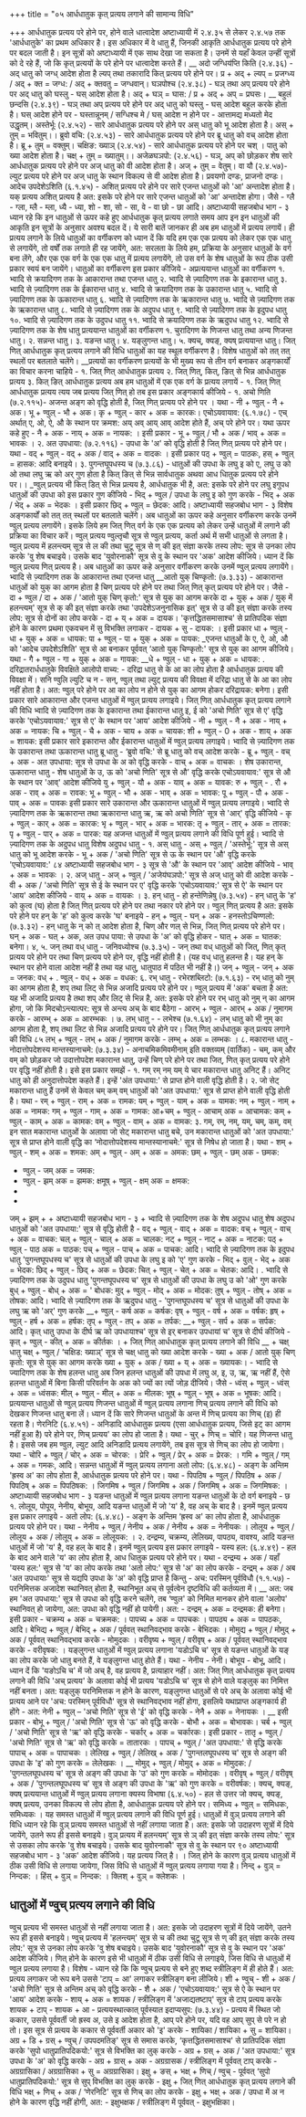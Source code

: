 +++
title = "०५ आर्धधातुक कृत् प्रत्यय लगाने की सामान्य विधि"

+++
आर्धधातुक प्रत्यय परे होने पर, होने वाले
धात्वादेश अष्टाध्यायी में २.४.३५ से लेकर २.४.५७ तक 'आर्धधातुके' का प्रथम अधिकार है। इस अधिकार में वे धातु हैं, जिनकी आकृति आर्धधातुक प्रत्यय परे होने पर बदल जाती है। इन सूत्रों को अष्टाध्यायी में एक साथ देखा जा सकता है। उनमें से यहाँ केवल उन्हीं सूत्रों को दे रहे हैं, जो कि कृत् प्रत्ययों के परे होने पर धात्वादेश करते हैं।
__ अदो जग्धिय॑प्ति किति (२.४.३६) - अद् धातु को जग्ध् आदेश होता है ल्यप् तथा तकारादि कित् प्रत्यय परे होने पर। प्र + अद् + ल्यप् = प्रजग्ध्य / अद् + क्त = जग्ध: / अद् + क्तवतु = जग्धवान्।
घञपोश्च (२.४.३८) - घञ् तथा अप् प्रत्यय परे होने पर अद् धातु को घस्लु - घस् आदेश होता है। अद् + घञ् = घास: / प्र + अद् + अप् = प्रघसः।
__ बहुलं छन्दसि (२.४.३९) - घञ् तथा अप् प्रत्यय परे होने पर अद् धातु को घस्लु - घस् आदेश बहुल करके होता है। घस् आदेश होने पर - घस्तान्नूनम् / सग्धिश्च मे / घस् आदेश न होने पर - आत्तामद्य मध्यतो मेद उद्धृतम्।
अस्तेर्भूः (२.४.५२) - सारे आर्धधातुक प्रत्यय परे होने पर अस् धातु को भू आदेश होता है। अस् + तुम् = भवितुम्।।
ब्रुवो वचि: (२.४.५३) - सारे आर्धधातुक प्रत्यय परे होने पर ब्रू धातु को वच् आदेश होता है। ब्रू + तुम् = वक्तुम्।
चक्षिङ: ख्याञ् (२.४.५४) - सारे आर्धधातुक प्रत्यय परे होने पर चश् । पातु को ख्या आदेश होता है। चक्ष् + तुम् = ख्यातुम्।।
अजेळघञपो: (२.४.५६) - घञ्, अप् को छोड़कर शेष सारे आर्धधातुक प्रत्यय परे होने पर अज् धातु को वी आदेश होता है। अज् + तुम् = वेतुम्।
वा यौ (२.४.५७)- ल्युट प्रत्यय परे होने पर अज् धातु के स्थान विकल्प से वी आदेश होता है। प्रवयणो दण्डः, प्राजनो दण्डः।
आदेच उपदेशेऽशिति (६.१.४५) - अशित् प्रत्यय परे होने पर सारे एजन्त धातुओं को 'आ' अन्तादेश होता है। यक् प्रत्यय अशित् प्रत्यय है अत: इसके परे होने पर सारे एजन्त धातुओं को 'आ' अन्तादेश होगा। जैसे - ग्लै - ग्ला, म्लै - म्ला, ध्यै - ध्या, शो - शा, सो - सा, वे - वा छो - छा आदि।
अष्टाध्यायी सहजबोध भाग - ३
ध्यान रहे कि इन धातुओं से ऊपर कहे हुए आर्धधातुक कृत् प्रत्यय लगाते समय आप इन इन धातुओं की आकृति इन सूत्रों के अनुसार अवश्य बदल दें।
ये सारी बातें जानकर ही अब हम धातुओं में प्रत्यय लगायें।
ही प्रत्यय लगाने के लिये धातुओं का वर्गीकरण को ध्यान दें कि यदि हम एक एक प्रत्यय को लेकर एक एक धातु से लगायेंगे, तो वर्षों तक लगाते ही रह जायेंगे, अत: सरलता के लिये हम, प्रक्रिया के अनुसार धातुओं के वर्ग बना लेंगे, और एक एक वर्ग के एक एक धातु में प्रत्यय लगायेंगे, तो उस वर्ग के शेष धातुओं के रूप ठीक उसी प्रकार स्वयं बन जायेंगे।
धातुओं का वर्गीकरण इस प्रकार कीजिये -
अप्रत्ययान्त धातुओं का वर्गीकरण १. भ्वादि से क्रयादिगण तक के आकारान्त तथा एजन्त धातु
२. भ्वादि से ज़्यादिगण तक के इकारान्त धातु ३. भ्वादि से ज़्यादिगण तक के ईकारान्त धातु ४. भ्वादि से क्रयादिगण तक के उकारान्त धातु ५. भ्वादि से ज़्यादिगण तक के ऊकारान्त धातु ६. भ्वादि से ज़्यादिगण तक के ऋकारान्त धातु ७. भ्वादि से ज़्यादिगण तक के ऋकारान्त धातु ८. भ्वादि से ज़्यादिगण तक के अदुपध धातु ९. भ्वादि से ज़्यादिगण तक के इदुपध धातु १०. भ्वादि से ज़्यादिगण तक के उदुपध धातु ११. भ्वादि से क्रयादिगण तक के ऋदुपध धातु १२. भ्वादि से ज़्यादिगण तक के शेष धातु
प्रत्ययान्त धातुओं का वर्गीकरण १. चुरादिगण के णिजन्त धातु तथा अन्य णिजन्त धातु। २. सन्नन्त धातु। ३. यङन्त धातु। ४. यङ्लुगन्त धातु। ५. क्यच्, क्यङ्, क्यष् प्रत्ययान्त धातु।
जित् णित् आर्धधातुक कृत् प्रत्यय लगाने की विधि
धातुओं का यह स्थूल वर्गीकरण है। विशेष धातुओं को तत् तत् स्थलों पर बतलाते चलेंगे।
__प्रत्ययों का वर्गीकरण प्रत्ययों के भी मुख्य रूप से तीन वर्ग बनाकर अङ्गकार्यों का विचार करना चाहिये - १. जित् णित् आर्धधातुक प्रत्यय
२. जित् णित्, कित्, ङित् से भिन्न आर्धधातुक प्रत्यय ३. कित् ङित् आर्धधातुक प्रत्यय अब हम धातुओं में एक एक वर्ग के प्रत्यय लगायें -
१. जित् णित् आर्धधातुक प्रत्यय
त्यय जब प्रत्यय जित् णित् हो तब इस प्रकार
अङ्गकार्य कीजिये - १. अचो णिति (७.२.११५)- अजन्त अङ्ग को वृद्धि होती है, जित् णित् प्रत्यय परे होने पर । यथा - नी + ण्वुल् - नै + अक। भू + ण्वुल् - भौ + अक। कृ + ण्वुल् - कार + अक = कारकः।
एचोऽयवायाव: (६.१.७८) - एच् अर्थात् ए, ओ, ऐ, औ के स्थान पर क्रमश: अय् अव् आय् आव् आदेश होते हैं, अच् परे होने पर। यथा ऊपर कहे हुए -
नै + अक - नाय् + अक = नायक: । इसी प्रकार - भू + ण्वुल् / भौ + अक / भाव् + अक = भावकः ।
२. अत उपधाया: (७.२.११६) - उपधा के 'अ' को वृद्धि होती है जित् णित् प्रत्यय परे होने पर। यथा - वद् + ण्वुल् - वद् + अक / वाद् + अक = वादकः । इसी प्रकार पठ् + ण्वुल् = पाठकः, हस् + ण्वुल् = हासक: आदि बनाइये।
३. पुगन्तघूपधस्य च (७.३.८६) - धातुओं की उपधा के लघु इ को ए, लघु उ को ओ तथा लघु ऋ को अर् गुण होता है कित् ङित् से भिन्न सार्वधातुक अथवा आध धिातुक प्रत्यय परे होने पर।।
_ण्वुल् प्रत्यय भी कित् डित् से भिन्न प्रत्यय है, आर्धधातुक भी है, अत: इसके परे होने पर लघु इगुपध धातुओं की उपधा को इस प्रकार गुण कीजिये -
भिद् + ण्वुल / उपधा के लघु इ को गुण करके - भिद् + अक / भेद् + अक = भेदकः । इसी प्रकार छिद् + ण्वुल् = छेदक: आदि।
अष्टाध्यायी सहजबोध भाग - ३
विशेष अङ्गकार्यों को तत् तत् स्थलों पर बतलाते चलेंगे।
अब धातुओं का ऊपर कहे अनुसार वर्गीकरण करके उनमें ण्वुल् प्रत्यय लगायेंगे। इसके लिये हम जित् णित् वर्ग के एक एक प्रत्यय को लेकर उन्हें धातुओं में लगाने की प्रक्रिया का विचार करें।
ण्वुल् प्रत्यय ण्वुल्तृचौ सूत्र से ण्वुल् प्रत्यय, कर्ता अर्थ में सभी धातुओं से लगता है।
ण्वुल् प्रत्यय में हलन्त्यम् सूत्र से ल की तथा चुटू सूत्र से ण् की इत् संज्ञा करके तस्य लोप: सूत्र से उनका लोप करके 'वु शेष बचाइये। उसके बाद 'युवोरनाकौ' सूत्र से वु के स्थान पर 'अक' आदेश कीजिये। ध्यान दें कि ण्वुल् प्रत्यय णित् प्रत्यय है। अब धातुओं का ऊपर कहे अनुसार वर्गीकरण करके उनमें ण्वुल् प्रत्यय लगायेंगे।
भ्वादि से ज़्यादिगण तक के आकारान्त तथा एजन्त धातु __आतो युक् चिण्कृतो: (७.३.३३) - आकारान्त धातुओं को युक् का आगम होता है चिण् प्रत्यय परे होने पर तथा जित् णित् कृत् प्रत्यय परे होने पर। जैसे - दा + ण्वुल / दा + अक / 'आतो युक् चिण् कृतो:' सूत्र से युक् का आगम करके दा + युक् + अक / युक् में हलन्त्यम्' सूत्र से क् की इत् संज्ञा करके तथा 'उपदेशेऽजनुनासिक इत्' सूत्र से उ की इत् संज्ञा करके तस्य लोप: सूत्र से दोनों का लोप करके - दा + य् + अक = दायक। 'कृत्तद्धितसमासाश्च' से प्रातिपदिक संज्ञा होने के कारण प्रथमा एकवचन में सु विभक्ति लगाकर - दायक + सु - दायक: । इसी प्रकार
धा + ण्वुल् - धा + युक् + अक = धायक: पा + ण्वुल् - पा + युक् + अक = पायक:
_एजन्त धातुओं के ए, ऐ, ओ, औ को 'आदेच उपदेशेऽशिति' सूत्र से आ बनाकर पूर्ववत् ‘आतो युक् चिण्कृतो:' सूत्र से युक् का आगम कीजिये। यथा -
गै + ण्वुल - गा + युक् + अक = गायक: __धे + ण्वुल् - धा + युक् + अक = धायक:
. दरिद्रातरार्धधातुके विवक्षिते आलोपो वाच्य: - दरिद्रा धातु से के आ का लोप होता है आर्धधातुक प्रत्यय की विवक्षा में। सनि ण्वुलि ल्युटि च न - सन्, ण्वुल् तथा ल्युट् प्रत्यय की विवक्षा में दरिद्रा धातु से के आ का लोप नहीं होता है। अत: ण्वुल् परे होने पर आ का लोप न होने से युक् का आगम होकर दरिद्रायक: बनेगा।
इसी प्रकार सारे आकारान्त और एजन्त धातुओं में ण्वुल् प्रत्यय लगाइये।
जित् णित् आर्धधातुक कृत् प्रत्यय लगाने की विधि
भ्वादि से ज़्यादिगण तक के इकारान्त तथा ईकारान्त धातु
इ, ई को 'अचो णिति' सूत्र से ए' वृद्धि करके 'एचोऽयवायाव:' सूत्र से ए' के स्थान पर 'आय' आदेश कीजिये -
नी + ण्वुल् - नै + अक - नाय् + अक = नायक: चि + ण्वुल् - चै + अक - चाय + अक = चायक: शी + ण्वुल् - 0 + अक - शाय् + अक = शायक:
इसी प्रकार सारे इकारान्त और ईकारान्त धातुओं में ण्वुल् प्रत्यय लगाइये। भ्वादि से ज़्यादिगण तक के उकारान्त तथा ऊकारान्त धातु
ब्रू धातु - ‘ब्रुवो वचि:' से ब्रू धातु को वच् आदेश करके - ब्रू + ण्वुल् - वच् + अक - अत उपधाया: सूत्र से उपधा के अ को वृद्धि करके - वाच् + अक = वाचकः ।
शेष उकारान्त, ऊकारान्त धातु - शेष धातुओं के उ, ऊ को 'अचो णिति' सूत्र से औ' वृद्धि करके एचोऽयवायाव:' सूत्र से औ के स्थान पर 'आव्' आदेश कीजिये
यु + ण्वुल् - यौ + अक - याव् + अक = यावक: रु + ण्वुल् - . रौ + अक - राव् + अक = रावक: भू + ण्वुल् - भौ + अक - भाव् + अक = भावक: पू + ण्वुल् - पौ + अक - पाव् + अक = पावकः
इसी प्रकार सारे उकारान्त और ऊकारान्त धातुओं में ण्वुल् प्रत्यय लगाइये। भ्वादि से ज़्यादिगण तक के ऋकारान्त तथा ऋकारान्त धातु
ऋ, ऋ को अचो णिति' सूत्र से 'आर्' वृद्धि कीजिये - कृ + ण्वुल् - कार् + अक = कारक: भृ + ण्वुल् - भार् + अक = भारक: तृ + ण्वुल् - तार् + अक = तारक: पृ + ण्वुल् - पार् + अक = पारक:
यह अजन्त धातुओं में ण्वुल् प्रत्यय लगाने की विधि पूर्ण हुई।
भ्वादि से ज़्यादिगण तक के अदुपध धातु विशेष अदुपध धातु -
१. अस् धातु - अस् + ण्वुल् / 'अस्तेर्भू:' सूत्र से अस् धातु को भू आदेश करके - भू + अक / 'अचो णिति' सूत्र से ऊ के स्थान पर 'औ' वृद्धि करके 'एचोऽयवायाव:'
८४
अष्टाध्यायी सहजबोध भाग - ३
सूत्र से 'औ' के स्थान पर 'आव्' आदेश कीजिये - भाव् + अक = भावकः ।
२. अज् धातु - अज् + ण्वुल् / 'अजेय॑घञपो:' सूत्र से अज् धातु को वी आदेश करके - वी + अक / 'अचो णिति' सूत्र से ई के स्थान पर ए' वृद्धि करके 'एचोऽयवायाव:' सूत्र से ऐ' के स्थान पर 'आय' आदेश कीजिये - वाय् + अक = वायकः ।
३. हन् धातु -
हो हन्तेणिन्नेषु (७.३.५४) - हन् धातु के 'ह' को कुत्व (घ) होता है जित् णित् प्रत्यय परे होने पर तथा नकार परे होने पर। ण्वुल् णित् प्रत्यय है अत: इसके परे होने पर हन् के 'ह' को कुत्व करके 'घ' बनाइये - हन् + ण्वुल् - घन् + अक -
हनस्तोऽचिण्णलो: (७.३.३२) - हन् धातु के न् को त् आदेश होता है, चिण् और णल् से भिन्न, जित् णित् प्रत्यय परे होने पर। घन् + अक - घत् + अक, अत उपध पाया: से उपधा के 'अ' को वृद्धि होकर - घात् + अक = घातक: बनेगा।
४, ५. जन् तथा वध् धातु -
जनिवध्योश्च (७.३.३५) - जन् तथा वध् धातुओं को जित्, णित् कृत् प्रत्यय परे होने पर तथा चिण् प्रत्यय परे होने पर, वृद्धि नहीं होती है।
(यह वध् धातु हलन्त है। यह हन् के स्थान पर होने वाला आदेश नहीं है तथा यह धातु, धातुपाठ में पठित भी नहीं है।)
जन् + ण्वुल् - जन् + अक = जनक: वध् + . ण्वुल् - वध् + अक = वधक: ६. रभ् धातु -
रभेरशब्लिटो: (७.१.६३) - रभ् धातु को नुम् का आगम होता है, शप् तथा लिट् से भिन्न अजादि प्रत्यय परे होने पर।
ण्वुल् प्रत्यय में 'अक' बचता है अत: यह भी अजादि प्रत्यय है तथा शप् और लिट् से भिन्न है, अत: इसके परे होने पर रभ् धातु को नुम् न् का आगम होगा, जो कि मिदचोऽन्त्यात्पर: सूत्र से अन्त्य अच् के बाद बैठेगा - आरभ् + ण्वुल - आरभ् +
अक / नुमागम करके - आरम्भ् + अक = आरम्भकः ।
७. लभ् धातु - - लभेश्च (७.१.६४) - लभ् धातु को भी नुम् का आगम होता है, शप् तथा लिट से भिन्न अजादि प्रत्यय परे होने पर।
जित् णित् आर्धधातुक कृत् प्रत्यय लगाने की विधि
८५
लभ् + ण्वुल् - लभ् + अक / नुमागम करके - लम्भ् + अक = लम्भकः । ८. मकारान्त धातु - नोदात्तोपदेशस्य मान्तस्यानाचमे: (७.३.३४) - अनाचमिकमिवमीनाम् इति वक्तव्यम् (वार्तिक) -
चम्, कम् और वम् को छोड़कर जो उदात्तोपदेश मकारान्त धातु, उन्हें चिण् परे होने पर तथा जित्, णित् कृत् प्रत्यय परे होने पर वृद्धि नहीं होती है।
इसे इस प्रकार समझें -
१. गम् रम् नम् यम् ये चार मकारान्त धातु अनिट् हैं। अनिट् धातु को ही अनुदात्तोपदेश कहते हैं। इन्हें 'अंत उपधाया:' से प्राप्त होने वाली वृद्धि होती है।
२. जो सेट् मकारान्त धातु हैं उनमें से केवल चम् कम् वम् धातुओं को 'अत उपधाया:' सूत्र से प्राप्त होने वाली वृद्धि होती है। यथा -
रम् + ण्वुल् - राम् + अक = रामक: यम् + ण्वुल् - याम् + अक = यामक: नम् + ण्वुल् - नाम् + अक = नामक: गम् + ण्वुल - गाम् + अक = गामक:
आ+चम् + ण्वुल् - आचाम्
अक = आचामक: कम् + ण्वुल् - काम् + अक = कामक: वम् + ण्वुल् - वाम् + अक = वामक:
३. गम्, रम्, नम्, यम्, चम्, कम्, वम् इन सात मकारान्त धातुओं के अलावा जो सेट् मकारान्त धातु बचे, उन मकारान्त धातुओं को 'अत उपधाया:' सूत्र से प्राप्त होने वाली वृद्धि का ‘नोदात्तोपदेशस्य मान्तस्यानाचमे:' सूत्र से निषेध हो जाता है। यथा -
शम् + ण्वुल् - शम् + अक = शमक: अम् + ण्वुल् - अम् + अक = अमक: छम् + ण्वुल् - छम्
अक - छमक:
+ ण्वुल् - जम्
अक = जमक:
+ ण्वुल् - झम्
अक = झमक: क्षमूष् + ण्वुल् - क्षम्
अक = क्षमक:
+
+
जम्
+
झम्
+
+
अष्टाध्यायी सहजबोध भाग - ३
+
भ्वादि से ज़्यादिगण तक के शेष अदुपध धातु शेष अदुपध धातुओं को 'अत उपधाया:' सूत्र से वृद्धि होती है - वद् + ण्वुल् - वाद् + अक = वादक: वच् + ण्वुल् - वाच् + अक = वाचक: चल् + ण्वुल् - चाल् + अक = चालक: नट् + ण्वुल् - नाट् + अक = नाटक: पठ् + ण्वुल् - पाठ
अक = पाठक: पच् + ण्वुल - पाच् + अक = पाचक: आदि।
भ्वादि से ज़्यादिगण तक के इदुपध धातु 'पुगन्तघूपधस्य च' सूत्र से धातुओं की उपधा के लघु इ को 'ए' गुण करके - भिद् + वुल् - भेद् + अक = भेदक: छिद् + ण्वुल् - छिद् + अक = छेदक: चित् + ण्वुल् - चेत् + अक = चेतक: आदि। . भ्वादि से ज़्यादिगण तक के उदुपध धातु 'पुगन्तघूपधस्य च' सूत्र से धातुओं की उपधा के लघु उ को 'ओ' गुण करके बुध् + ण्वुल् - बोध् + अक = ' बोधक: मुद् + ण्वुल् - मोद् + अक = मोदक: तुष् + ण्वुल् - तोष् + अक = तोषक: आदि।
भ्वादि से ज़्यादिगण तक के ऋदुपध धातु - 'पुगन्तघूपधस्य च' सूत्र से धातुओं की उपधा के लघु ऋ को 'अर्' गुण करके
__+ ण्वुल् - कर्ष
अक = कर्षक: वृष् + ण्वुल् - वर्ष + अक = वर्षक: हृष् + ण्वुल् - हर्ष + अक = हर्षक: तृप् + ण्वुल् - तप् + अक = तर्पक:
__+ ण्वुल् - सर्प + अक = सर्पक: आदि।
कृत् धातु उपधा के दीर्घ ऋ को उपधायाश्च' सूत्र से इर् बनाकर उपधायां च' सूत्र से दीर्घ कीजिये - कृत् + ण्वुल् - कीत् + अक = कीर्तकः ।
+
जित् णित् आर्धधातुक कृत् प्रत्यय लगाने की विधि
__ +
चक्ष् धातु चक्ष् + ण्वुल् / ‘चक्षिड: ख्याञ्' सूत्र से चक्ष् धातु को ख्या आदेश करके - ख्या + अक / आतो युक् चिण् कृतो: सूत्र से युक् का आगम करके ख्या + युक् + अक / ख्या + य् + अक = ख्यायकः। -
भ्वादि से ज्यादिगण तक के शेष हलन्त धातु
अब जिन हलन्त धातुओं की उपधा में लघु अ, इ, उ, ऋ, ऋ नहीं हैं, ऐसे हलन्त धातुओं में बिना किसी परिवर्तन के अक को ज्यों का त्यों जोड़ दीजिये। जैसे -
ध्वंस् + ण्वुल् - ध्वंस् + अक = ध्वंसक: मील् + ण्वुल् - मील् + अक = मीलक: भूष् + ण्वुल् - भूष् + अक = भूषक: आदि।
प्रत्ययान्त धातुओं से ण्वुल् प्रत्यय
णिजन्त धातुओं में ण्वुल् प्रत्यय लगाना णिच् प्रत्यय लगाने की विधि को देखकर णिजन्त धातु बना लें। ध्यान दें कि सारे णिजन्त धातुओं के अन्त में णिच् प्रत्यय का णिच् (इ) ही रहता है।
णेरनिटि (६.४.५१) - अनिडादि आर्धधातुक प्रत्यय (एसा आर्धधातुक प्रत्यय, जिसे इट् का आगम नहीं हुआ है) परे होने पर, णिच् प्रत्यय' का लोप हो जाता है।
यथा -
चुर् + णिच् = चोरि। यह णिजन्त धातु है। इससे जब हम ण्वुल, ल्युट आदि अनिडादि प्रत्यय लगायेंगे, तब इस सूत्र से णिच् का लोप हो जायेगा। यथा -
चोरि + ण्वुल् / चोर् + अक = चोरक: । प्रेरि + ण्वुल् / प्रेर् + अक = प्रेरक: । गमि + ण्वुल् / गम् + अक = गमकः, आदि।
सन्नन्त धातुओं में ण्वुल् प्रत्यय लगाना अतो लोप: (६.४.४८) - अङ्ग के अन्तिम 'ह्रस्व अ' का लोप होता है, आर्धधातुक प्रत्यय परे होने पर। यथा - पिपठिष + ण्वुल् / पिपठिष + अक / पिपठिष् + अक = पिपठिषक: । जिगमिष + ण्वुल / जिगमिष + अक / जिगमिष् + अक = जिगमिषक: ।
अष्टाध्यायी सहजबोध भाग - ३
यङन्त धातुओं में ण्वुल प्रत्यय लगाना यङन्त धातुओं के दो वर्ग बनाइये - छ १. लोलूय, पोपूय, नेनीय, बोभूय, आदि यङन्त धातुओं में जो 'य' है, वह अच् के बाद है। इनमें ण्वुल् प्रत्यय इस प्रकार लगाइये -
अतो लोप: (६.४.४८) - अङ्ग के अन्तिम ‘ह्रस्व अ' का लोप होता है, आर्धधातुक प्रत्यय परे होने पर। यथा - नेनीय + ण्वुल् / नेनीय + अक / नेनीय + अक = नेनीयकः । लोलूय + ण्वुल् / लोलूय + अक / लोलूय् + अक = लोलूयक: ।
२. दन्द्रम्य, चक्रम्य, लेलिख्य, पापठ्य, वावश्य, आदि यङन्त धातुओं में जो 'य' है, वह हल् के बाद है। इनमें ण्वुल् प्रत्यय इस प्रकार लगाइये -
यस्य हल: (६.४.४९) - हल के बाद आने वाले 'य' का लोप होता है, आध धिातुक प्रत्यय परे होने पर। यथा - दन्द्रम्य + अक / यहाँ 'यस्य हल:' सूत्र से 'य' का लोप करके तथा 'अतो लोप:' सूत्र से 'अ' का लोप करके - दन्द्रम् + अक / अब 'अत उपधायाः' सूत्र से यद्यपि उपधा के 'अ' को वृद्धि प्राप्त है किन्तु -
अच: परस्मिन् पूर्वविधौ (१.१.५७) - परनिमित्तक अजादेश स्थानिवत् होता है, स्थानिभूत अच् से पूर्वत्वेन दृष्टविधि की कर्तव्यता में।
__ अत: जब हम 'अत उपधाया:' सूत्र से उपधा को वृद्धि करने चलेंगे, तब ‘ण्वुल' को निमित मानकर होने वाला 'अलोप' स्थानिवत् हो जायेगा, अत: उपधा को वृद्धि नहीं हो पायेगी। अत: - दन्द्रम् + अक = दन्द्रमक: ही बनेगा।
इसी प्रकार - चक्रम्य + अक = चक्रमक: । पापच्य + अक = पापचकः । पापठ्य + अक = पापठकः, आदि।
बेभिद्य + ण्वुल् / बेभिद् + अक / पूर्ववत् स्थानिवद्भाव करके - बेभिदकः । मोमुद्य + ण्वुल् / मोमुद् + अक / पूर्ववत् स्थानिवद्भाव करके - मोमुदकः । वरीवृष्य + ण्वुल् / वरीवृष् + अक / पूर्ववत् स्थानिवद्भाव करके - वरीवृषक: ।
यङ्लुगन्त धातुओं में ण्वुल् प्रत्यय लगाना 'यडोऽचि च' सूत्र से यङन्त धातुओं के यङ् का लोप करके जो धातु बनते हैं, वे यङ्लुगन्त धातु होते हैं। यथा - नेनीय - नेनी। बोभूय - बोभू, आदि।
ध्यान दें कि 'यङोऽचि च' में जो अच् है, वह प्रत्यय है, प्रत्याहार नहीं। अत:
जित् णित् आर्धधातुक कृत् प्रत्यय लगाने की विधि
'अच् प्रत्यय' के अलावा कोई भी प्रत्यय 'यडोऽचि च' सूत्र से होने वाले यङ्लुक् का निमित्त नहीं बनता। अत: यङ्लुक् परनिमित्तक न होने के कारण, यङ्लुगन्त धातुओं से परे अच् के अलावा कोई भी प्रत्यय आने पर 'अच: परस्मिन् पूर्वविधौ' सूत्र से स्थानिवद्भाव नहीं होगा, इसलिये यथाप्राप्त अङ्गकार्य ही होंगे - अत: नेनी + ण्वुल् – 'अचो णिति' सूत्र से 'ई' को वृद्धि करके - नेनै + अक = नेनायकः । __ इसी प्रकार - बोभू + ण्वुल् / 'अचो णिति' सूत्र से 'ऊ' को वृद्धि करके - बोभौ + अक = बोभावकः।
चर्ब + ण्वुल् / 'अचो णिति' सूत्र से 'ऋ' को वृद्धि करके - चर्कार् + अक = चर्कारकः।
इसी प्रकार - तातृ + ण्वुल् / 'अचो णिति' सूत्र से 'ऋ' को वृद्धि करके = तातारकः । पापच् + ण्वुल् / 'अत उपधाया:' से वृद्धि करके पापाच् + अक = पापाचकः ।
लेलिख + ण्वुल् / लेलिख् + अक / 'पुगन्तलघूपधस्य च' सूत्र से अङ्ग की उपधा के 'इ' को गुण करके = लेलेखकः ।
__ मोमुद् + ण्वुल् / मोमुद् + अक = मोमुदक: / 'पुगन्तलघूपधस्य च' सूत्र से अङ्ग की उपधा के 'उ' को गुण करके = मोमोदकः ।
वरीवृष् + ण्वुल् / वरीवृष् + अक / 'पुगन्तलघूपधस्य च' सूत्र से अङ्ग की उपधा के 'ऋ' को गुण करके = वरीवर्षक:।
क्यच्, क्यङ्, क्यष् प्रत्ययान्त धातुओं में
ण्वुल् प्रत्यय लगाना क्यस्य विभाषा (६.४.५०) - हल से उत्तर जो क्यच्, क्यङ्, क्यष् प्रत्यय, उनका विकल्प से लोप होता है, आर्धधातुक प्रत्यय परे होने पर।
समिध्य + ण्वुल् = समिधकः, समिध्यकः । यह समस्त धातुओं में ण्वुल् प्रत्यय लगाने की विधि पूर्ण हुई।
धातुओं में वुञ् प्रत्यय लगाने की विधि ध्यान रहे कि वुञ् प्रत्यय समस्त धातुओं से नहीं लगाया जाता है। अत: इसके जो उदाहरण सूत्रों में दिये जायेंगे, उतने रूप ही इससे बनाइये।
वुञ् प्रत्यय में हलन्त्यम्' सूत्र से ञ् की इत् संज्ञा करके तस्य लोप:' सूत्र से उसका लोप करके 'वु शेष बचाइये। उसके बाद युवोरनाकौ' सूत्र से वु के स्थान पर
९०
अष्टाध्यायी सहजबोध भाग - ३
'अक' आदेश कीजिये। यह प्रत्यय जित् है।
। जित् होने के कारण वुञ् प्रत्यय धातुओं में ठीक उसी विधि से लगाया जायेगा, जिस विधि से धातुओं में ण्वुल् प्रत्यय लगाया गया है।
निन्द् + वुञ् = निन्दक: । हिंस् + वुञ् = निन्दक: । क्लिश् + वुञ् = क्लेशकः ।
## धातुओं में ण्वुच् प्रत्यय लगाने की विधि
ण्वुच् प्रत्यय भी समस्त धातुओं से नहीं लगाया जाता है। अत: इसके जो उदाहरण सूत्रों में दिये जायेंगे, उतने रूप ही इससे बनाइये।
ण्वुच् प्रत्यय में 'हलन्त्यम्' सूत्र से च की तथा चुटू सूत्र से ण् की इत् संज्ञा करके तस्य लोप:' सूत्र से उनका लोप करके 'वु शेष बचाइये। उसके बाद 'युवोरनाकौ' सूत्र से वु के स्थान पर 'अक' आदेश कीजिये। णित् होने के कारण इसे भी धातुओं में ठीक उसी विधि से लगाइये, जिस विधि से धातुओं में ण्वुल प्रत्यय लगाया है।
विशेष - ध्यान रहे कि कि ण्वुच् प्रत्यय से बने हुए शब्द स्त्रीलिङ्ग में ही होते हैं। अत: प्रत्यय लगाकर जो रूप बने उससे 'टाप् = आ' लगाकर स्त्रीलिङ्ग बना लीजिये।
शी + ण्वुच् - शी + अक / 'अचो णिति' सूत्र से अन्तिम अच् को वृद्धि करके - शै + अक / 'एचोऽयवायाव:' सूत्र से ऐ के स्थान पर 'आय' आदेश करके -
शाय् + अक = शायक / स्त्रीलिङ्ग में 'अजाद्यतष्टाप्' सूत्र से टाप् प्रत्यय करके शायक + टाप् - शायक + आ -
प्रत्ययस्थात्कात् पूर्वस्यात इदाप्यसुप: (७.३.४४) -
प्रत्यय में स्थित जो ककार, उससे पूर्ववर्ती जो ह्रस्व अ, उसे इ आदेश होता है, आप् परे होने पर, यदि वह आप् सुप् से परे न हो तो। इस सूत्र से प्रत्यय के ककार से पूर्ववर्ती अकार को 'इ' करके - शायिका / शायिका + सु = शायिका।
अग्र + डि + ग्रस् + ण्वुच् / उपपदमतिङ्' सूत्र से समास करके, ‘कृत्तद्धितसमासाश्च' से प्रातिपदिक संज्ञा करके 'सुपो धातुप्रातिपदिकयो:' सूत्र से विभक्ति का लुक् करके - अग्र + ग्रस् + अक / 'अत उपधाया:' सूत्र उपधा के 'अ' को वृद्धि करके - अग्र + ग्रास् + अक - अग्रग्रासक / स्त्रीलिङ्ग में पूर्ववत् टाप् करके - अग्रग्रासिका / अग्रग्रासिका + सु = अग्रग्रासिका।
इक्षु + ङस् + भक्ष् + णिच् / ण्वुच् - पूर्ववत् ‘सुपो धातुप्रातिपदिकयो:' सूत्र से सुप् विभक्ति का लुक् करके - इक्षु +
जित् णित् आर्धधातुक कृत् प्रत्यय लगाने की विधि
भक्ष् + णिच् + अक / ‘णेरनिटि' सूत्र से णिच् का लोप करके - इक्षु + भक्ष् + अक / उपधा में अ न होने के कारण वृद्धि नहीं होगी, अत: - इक्षुभक्षक / स्त्रीलिङ्ग में पूर्ववत् - इक्षुभक्षिका।